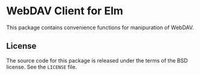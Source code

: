 # WebDAV Client for Elm

This package contains convenience functions for manipuration of WebDAV.


## License

The source code for this package is released under the terms of the BSD
license. See the `LICENSE` file.
